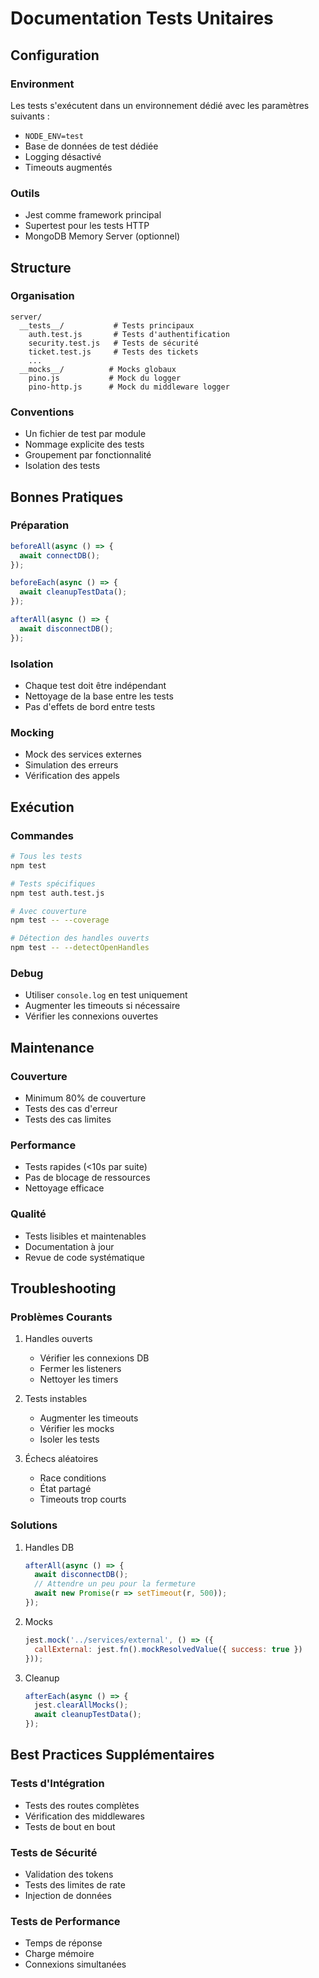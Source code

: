 # Documentation Tests Unitaires

## Configuration

### Environment

Les tests s'exécutent dans un environnement dédié avec les paramètres suivants :

- `NODE_ENV=test`
- Base de données de test dédiée
- Logging désactivé
- Timeouts augmentés

### Outils

- Jest comme framework principal
- Supertest pour les tests HTTP
- MongoDB Memory Server (optionnel)

## Structure

### Organisation

```
server/
  __tests__/           # Tests principaux
    auth.test.js       # Tests d'authentification
    security.test.js   # Tests de sécurité
    ticket.test.js     # Tests des tickets
    ...
  __mocks__/          # Mocks globaux
    pino.js           # Mock du logger
    pino-http.js      # Mock du middleware logger
```

### Conventions

- Un fichier de test par module
- Nommage explicite des tests
- Groupement par fonctionnalité
- Isolation des tests

## Bonnes Pratiques

### Préparation

```javascript
beforeAll(async () => {
  await connectDB();
});

beforeEach(async () => {
  await cleanupTestData();
});

afterAll(async () => {
  await disconnectDB();
});
```

### Isolation

- Chaque test doit être indépendant
- Nettoyage de la base entre les tests
- Pas d'effets de bord entre tests

### Mocking

- Mock des services externes
- Simulation des erreurs
- Vérification des appels

## Exécution

### Commandes

```bash
# Tous les tests
npm test

# Tests spécifiques
npm test auth.test.js

# Avec couverture
npm test -- --coverage

# Détection des handles ouverts
npm test -- --detectOpenHandles
```

### Debug

- Utiliser `console.log` en test uniquement
- Augmenter les timeouts si nécessaire
- Vérifier les connexions ouvertes

## Maintenance

### Couverture

- Minimum 80% de couverture
- Tests des cas d'erreur
- Tests des cas limites

### Performance

- Tests rapides (<10s par suite)
- Pas de blocage de ressources
- Nettoyage efficace

### Qualité

- Tests lisibles et maintenables
- Documentation à jour
- Revue de code systématique

## Troubleshooting

### Problèmes Courants

1. Handles ouverts
   - Vérifier les connexions DB
   - Fermer les listeners
   - Nettoyer les timers

2. Tests instables
   - Augmenter les timeouts
   - Vérifier les mocks
   - Isoler les tests

3. Échecs aléatoires
   - Race conditions
   - État partagé
   - Timeouts trop courts

### Solutions

1. Handles DB
   ```javascript
   afterAll(async () => {
     await disconnectDB();
     // Attendre un peu pour la fermeture
     await new Promise(r => setTimeout(r, 500));
   });
   ```

2. Mocks
   ```javascript
   jest.mock('../services/external', () => ({
     callExternal: jest.fn().mockResolvedValue({ success: true })
   }));
   ```

3. Cleanup
   ```javascript
   afterEach(async () => {
     jest.clearAllMocks();
     await cleanupTestData();
   });
   ```

## Best Practices Supplémentaires

### Tests d'Intégration

- Tests des routes complètes
- Vérification des middlewares
- Tests de bout en bout

### Tests de Sécurité

- Validation des tokens
- Tests des limites de rate
- Injection de données

### Tests de Performance

- Temps de réponse
- Charge mémoire
- Connexions simultanées